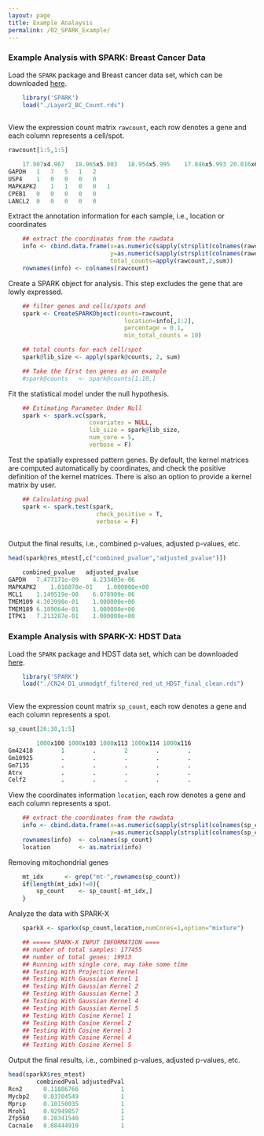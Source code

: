```yaml
---
layout: page
title: Example Analaysis
permalink: /02_SPARK_Example/
---
```


### Example Analysis with SPARK: Breast Cancer Data

Load the `SPARK` package and Breast cancer data set, which can be downloaded [here](https://github.com/xzhoulab/SPARK/blob/master/data/Layer2_BC_Count.rds).
```R
    library('SPARK')
    load("./Layer2_BC_Count.rds")
     
```
View the expression count matrix `rawcount`, each row denotes a gene and each column represents a cell/spot.
```R
rawcount[1:5,1:5]

    17.907x4.967   18.965x5.003   18.954x5.995    17.846x5.993 20.016x6.019
GAPDH   1   7   5   1   2
USP4    1   0   0   0   0
MAPKAPK2    1   1   0   0   1
CPEB1   0   0   0   0   0
LANCL2  0   0   0   0   0
```

Extract the annotation information for each sample, i.e., location or coordinates
```R   
    ## extract the coordinates from the rawdata
    info <- cbind.data.frame(x=as.numeric(sapply(strsplit(colnames(rawcount),split="x"),"[",1)),
                             y=as.numeric(sapply(strsplit(colnames(rawcount),split="x"),"[",2)),
                             total_counts=apply(rawcount,2,sum))
    rownames(info) <- colnames(rawcount)
```
Create a SPARK object for analysis. This step excludes the gene that are lowly expressed.
```R 
    ## filter genes and cells/spots and 
    spark <- CreateSPARKObject(counts=rawcount, 
                                 location=info[,1:2],
                                 percentage = 0.1, 
                                 min_total_counts = 10)

    ## total counts for each cell/spot
    spark@lib_size <- apply(spark@counts, 2, sum)

    ## Take the first ten genes as an example
    #spark@counts   <- spark@counts[1:10,]
```

Fit the statistical model under the null hypothesis.
```R 
    ## Estimating Parameter Under Null
    spark <- spark.vc(spark, 
                       covariates = NULL, 
                       lib_size = spark@lib_size, 
                       num_core = 5,
                       verbose = F)
```

Test the spatially expressed pattern genes. By default, the kernel matrices are computed automatically by coordinates, and check the positive definition of the kernel matrices. There is also an option to provide a kernel matrix by user.
```R 
    ## Calculating pval
    spark <- spark.test(spark, 
                         check_positive = T, 
                         verbose = F)
    
```

Output the final results, i.e., combined p-values, adjusted p-values, etc. 
```R 
head(spark@res_mtest[,c("combined_pvalue","adjusted_pvalue")])

    combined_pvalue   adjusted_pvalue
GAPDH   7.477171e-09    4.233403e-06
MAPKAPK2    1.016078e-01    1.000000e+00
MCL1    1.149519e-08    6.078909e-06
TMEM109 4.303998e-01    1.000000e+00
TMEM189 6.189064e-01    1.000000e+00
ITPK1   7.213287e-01    1.000000e+00
```



### Example Analysis with SPARK-X: HDST Data

Load the `SPARK` package and HDST data set, which can be downloaded [here](https://github.com/xzhoulab/SPARK/blob/master/data/Layer2_BC_Count.rds).
```R
    library('SPARK')
    load("./CN24_D1_unmodgtf_filtered_red_ut_HDST_final_clean.rds")
     
```
View the expression count matrix `sp_count`, each row denotes a gene and each column represents a spot.
```R
sp_count[26:30,1:5]

        1000x100 1000x103 1000x113 1000x114 1000x116
Gm42418        1        .        2        .        .
Gm10925        .        .        .        .        .
Gm7135         .        .        .        .        .
Atrx           .        .        .        .        .
Celf2          .        .        .        .        .
```

View the coordinates information `location`, each row denotes a gene and each column represents a spot.
```R   
    ## extract the coordinates from the rawdata
    info <- cbind.data.frame(x=as.numeric(sapply(strsplit(colnames(sp_count),split="x"),"[",1)),
                             y=as.numeric(sapply(strsplit(colnames(sp_count),split="x"),"[",2)))
    rownames(info)  <- colnames(sp_count)
    location        <- as.matrix(info)
```
Removing mitochondrial genes
```R 
    mt_idx      <- grep("mt-",rownames(sp_count))
    if(length(mt_idx)!=0){
        sp_count    <- sp_count[-mt_idx,]
    }
```

Analyze the data with SPARK-X
```R 
    sparkX <- sparkx(sp_count,location,numCores=1,option="mixture")

    ## ===== SPARK-X INPUT INFORMATION ==== 
    ## number of total samples: 177455 
    ## number of total genes: 19913 
    ## Running with single core, may take some time 
    ## Testing With Projection Kernel
    ## Testing With Gaussian Kernel 1
    ## Testing With Gaussian Kernel 2
    ## Testing With Gaussian Kernel 3
    ## Testing With Gaussian Kernel 4
    ## Testing With Gaussian Kernel 5
    ## Testing With Cosine Kernel 1
    ## Testing With Cosine Kernel 2
    ## Testing With Cosine Kernel 3
    ## Testing With Cosine Kernel 4
    ## Testing With Cosine Kernel 5
```

Output the final results, i.e., combined p-values, adjusted p-values, etc. 
```R 
head(sparkX$res_mtest)
        combinedPval adjustedPval
Rcn2      0.11886766            1
Mycbp2    0.03704549            1
Mprip     0.10150035            1
Mroh1     0.92949857            1
Zfp560    0.28341540            1
Cacna1e   0.08444910            1
```

